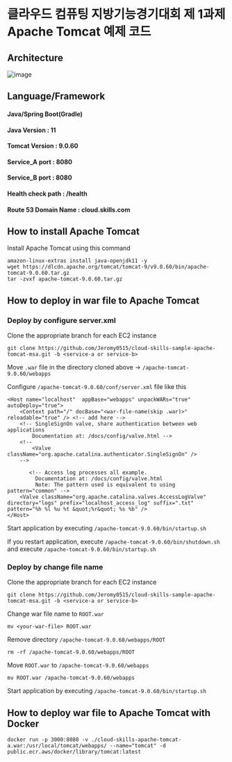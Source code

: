 # 클라우드 컴퓨팅 지방기능경기대회 제 1과제 Apache Tomcat 예제 코드

## Architecture
![image](https://user-images.githubusercontent.com/77256585/159214736-31253d36-ee59-4817-a6ce-2d4618d9d83b.png)

## Language/Framework

#### Java/Spring Boot(Gradle)
#### Java Version : 11
#### Tomcat Version : 9.0.60
#### Service_A port : 8080
#### Service_B port : 8080
#### Health check path : /health
#### Route 53 Domain Name : cloud.skills.com

## How to install Apache Tomcat

Install Apache Tomcat using this command
```
amazon-linux-extras install java-openjdk11 -y
wget https://dlcdn.apache.org/tomcat/tomcat-9/v9.0.60/bin/apache-tomcat-9.0.60.tar.gz
tar -zvxf apache-tomcat-9.0.60.tar.gz
```

## How to deploy in war file to Apache Tomcat  
### Deploy by configure server.xml
Clone the appropriate branch for each EC2 instance
```
git clone https://github.com/Jeromy0515/cloud-skills-sample-apache-tomcat-msa.git -b <service-a or service-b>
```

Move `.war` file in the directory cloned above -> `/apache-tomcat-9.0.60/webapps`

Configure `/apache-tomcat-9.0.60/conf/server.xml` file like this
```
<Host name="localhost"  appBase="webapps" unpackWARs="true" autoDeploy="true">
    <Context path="/" docBase="<war-file-name(skip .war)>" reloadable="true" /> <!-- add here -->
    <!-- SingleSignOn valve, share authentication between web applications
        Documentation at: /docs/config/valve.html -->
    <!--
        <Valve className="org.apache.catalina.authenticator.SingleSignOn" />
    -->
 
       <!-- Access log processes all example.
         Documentation at: /docs/config/valve.html
         Note: The pattern used is equivalent to using pattern="common" -->
    <Valve className="org.apache.catalina.valves.AccessLogValve" directory="logs" prefix="localhost_access_log" suffix=".txt" pattern="%h %l %u %t &quot;%r&quot; %s %b" />
</Host>
```

Start application by executing `/apache-tomcat-9.0.60/bin/startup.sh`

If you restart application, execute `/apache-tomcat-9.0.60/bin/shutdown.sh` and execute `/apache-tomcat-9.0.60/bin/startup.sh`

### Deploy by change file name 

Clone the appropriate branch for each EC2 instance
```
git clone https://github.com/Jeromy0515/cloud-skills-sample-apache-tomcat-msa.git -b <service-a or service-b>
```

Change war file name to `ROOT.war`
```
mv <your-war-file> ROOT.war
```

Remove directory `/apache-tomcat-9.0.60/webapps/ROOT` 
```
rm -rf /apache-tomcat-9.0.60/webapps/ROOT
```

Move `ROOT.war` to `/apache-tomcat-9.0.60/webapps`
```
mv ROOT.war /apache-tomcat-9.0.60/webapps
```

Start application by executing `/apache-tomcat-9.0.60/bin/startup.sh`


## How to deploy war file to Apache Tomcat with Docker

```
docker run -p 3000:8080 -v ./cloud-skills-apache-tomcat-a.war:/usr/local/tomcat/webapps/ --name="tomcat" -d public.ecr.aws/docker/library/tomcat:latest
```